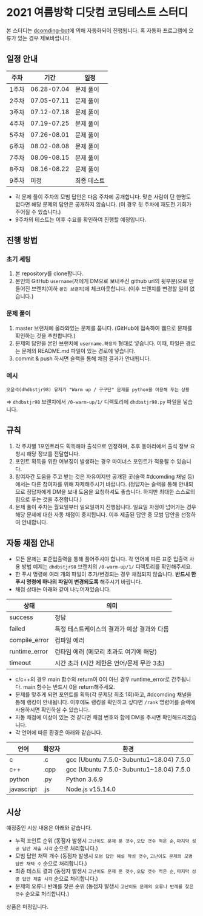 # 2021 여름방학 디닷컴 코딩테스트 스터디

본 스터디는 [dcomding-bot](https://github.com/dhdbstjr98/dcomding-bot)에 의해 자동화되어 진행됩니다. 혹 자동화 프로그램에 오류가 있는 경우 제보바랍니다.

## 일정 안내
|주차|기간|일정|
|---|---|---|
|1주차|06.28-07.04|문제 풀이|
|2주차|07.05-07.11|문제 풀이|
|3주차|07.12-07.18|문제 풀이|
|4주차|07.19-07.25|문제 풀이|
|5주차|07.26-08.01|문제 풀이|
|6주차|08.02-08.08|문제 풀이|
|7주차|08.09-08.15|문제 풀이|
|8주차|08.16-08.22|문제 풀이|
|9주차|미정|최종 테스트|

- 각 문제 풀이 주차의 모범 답안은 다음 주차에 공개합니다. 맞춘 사람이 단 한명도 없다면 해당 문제의 답안은 공개하지 않습니다. (이 경우 뒷 주차에 재도전 기회가 주어질 수 있습니다.)
- 9주차의  테스트는 이후 수요를 확인하여 진행할 예정입니다.

## 진행 방법
### 초기 세팅
1. 본 repository를 clone합니다.
2. 본인의 GitHub `username`(저에게 DM으로 보내주신 github url의 뒷부분)으로 만들어진 브랜치(이하 `본인 브랜치`)에 체크아웃합니다. (이후 브랜치를 변경할 일이 없습니다.)

### 문제 풀이
1. master 브랜치에 올라와있는 문제를 풉니다. (GitHub에 접속하여 웹으로 문제를 확인하는 것을 추천합니다.)
2. 문제의 답안을 본인 브랜치에 `username.확장자` 형태로 넣습니다. 이때, 파일은 경로는 문제의 README.md 파일이 있는 경로에 넣습니다.    
3. commit & push 하시면 슬랙을 통해 채점 결과가 안내됩니다.

### 예시
```
오윤석(dhdbstjr98) 유저가 "Warm up / 구구단" 문제를 python을 이용해 푸는 상황
```
=> `dhdbstjr98` 브랜치에서 `/0-warm-up/1/` 디렉토리에 `dhdbstjr98.py` 파일을 넣습니다.

## 규칙
1. 각 주차별 1포인트라도 획득해야 출석으로 인정하며, 추후 동아리에서 출석 정보 요청시 해당 정보를 전달합니다.
2. 포인트 획득을 위한 어뷰징이 발생하는 경우 마이너스 포인트가 적용될 수 있습니다.
3. 참여자간 도움을 주고 받는 것은 자유이지만 공개된 곳(슬랙 #dcomding 채널 등)에서는 다른 참여자를 위해 자제해주시기 바랍니다. (정답자는 슬랙을 통해 안내되므로 정답자에게 DM을 보내 도움을 요청하셔도 좋습니다. 하지만 최대한 스스로의 힘으로 푸는 것을 추천합니다.)
4. 문제 풀이 주차는 월요일부터 일요일까지 진행됩니다. 일요일 자정이 넘어가는 경우 해당 문제에 대한 자동 채점이 중지됩니다. 이후 제출된 답안 중 모범 답안을 선정하여 안내합니다.

## 자동 채점 안내
- 모든 문제는 표준입출력을 통해 풀어주셔야 합니다. 각 언어에 따른 표준 입출력 사용 방법 예제는 `dhdbstjr98` 브랜치의 `/0-warm-up/1/` 디렉토리를 확인해주세요.
- 한 푸시 명령에 여러 개의 파일이 추가/변경되는 경우 채점되지 않습니다. **반드시 한 푸시 명령에 하나의 파일이 변경되도록** 해주시기 바랍니다.
- 채점 상태는 아래와 같이 나누어져있습니다.

|상태|의미|
|---|---|
|success|정답|
|failed|특정 테스트케이스의 결과가 예상 결과와 다름|
|compile_error|컴파일 에러|
|runtime_error|런타임 에러 (메모리 초과도 여기에 해당)|
|timeout|시간 초과 (시간 제한은 언어/문제 무관 3초)|

- c/c++의 경우 main 함수의 return이 0이 아닌 경우 runtime_error로 간주됩니다. main 함수는 반드시 0을 return해주세요.
- 문제를 맞추게 되면 포인트를 획득(각 문제당 최초 1회)하고, #dcomding 채널을 통해 랭킹이 안내됩니다. 이후에도 랭킹을 확인하고 싶다면 `/rank` 명령어를 슬랙에 사용하시면 확인하실 수 있습니다.
- 자동 채점에 이상이 있는 것 같다면 채점 번호와 함께 DM을 주시면 확인해드리겠습니다.
- 각 언어에 따른 환경은 아래와 같습니다.

|언어|확장자|환경|
|---|---|---|
|c|.c|gcc (Ubuntu 7.5.0-3ubuntu1~18.04) 7.5.0|
|c++|.cpp|gcc (Ubuntu 7.5.0-3ubuntu1~18.04) 7.5.0|
|python|.py|Python 3.6.9|
|javascript|.js|Node.js v15.14.0|

## 시상
예정중인 시상 내용은 아래와 같습니다.
- 누적 포인트 순위 (동점자 발생시 `고난이도 문제 푼 갯수`, `오답 갯수 적은 순`, `마지막 성공 답안 제출 시각` 순으로 처리합니다.)
- 모범 답안 채택 개수 (동점자 발생시 `모범 답안 해설 작성 갯수`, `고난이도 문제의 모범 답안 채택 수` 순으로 처리합니다.)
- 최종 테스트 결과 (동점자 발생시 `고난이도 문제 푼 갯수`, `오답 갯수 적은 순`, `마지막 성공 답안 제출 시각` 순으로 처리합니다.)
- 문제의 오류나 반례를 찾은 순위 (동점자 발생시 `고난이도 문제의 오류나 반례를 찾은 갯수` 순으로 처리합니다.)

상품은 미정입니다.
